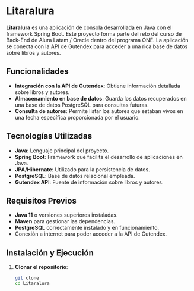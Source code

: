 # Litaralura

**Litaralura** es una aplicación de consola desarrollada en Java con el framework Spring Boot. Este proyecto forma parte del reto del curso de Back-End de Alura Latam / Oracle dentro del programa ONE. La aplicación se conecta con la API de Gutendex para acceder a una rica base de datos sobre libros y autores.

## Funcionalidades

- **Integración con la API de Gutendex**: Obtiene información detallada sobre libros y autores.
- **Almacenamiento en base de datos**: Guarda los datos recuperados en una base de datos PostgreSQL para consultas futuras.
- **Consulta de autores**: Permite listar los autores que estaban vivos en una fecha específica proporcionada por el usuario.

## Tecnologías Utilizadas

- **Java**: Lenguaje principal del proyecto.
- **Spring Boot**: Framework que facilita el desarrollo de aplicaciones en Java.
- **JPA/Hibernate**: Utilizado para la persistencia de datos.
- **PostgreSQL**: Base de datos relacional empleada.
- **Gutendex API**: Fuente de información sobre libros y autores.

## Requisitos Previos

- **Java 11** o versiones superiores instaladas.
- **Maven** para gestionar las dependencias.
- **PostgreSQL** correctamente instalado y en funcionamiento.
- Conexión a internet para poder acceder a la API de Gutendex.

## Instalación y Ejecución

1. **Clonar el repositorio**:

   ```bash
   git clone 
   cd Litaralura
